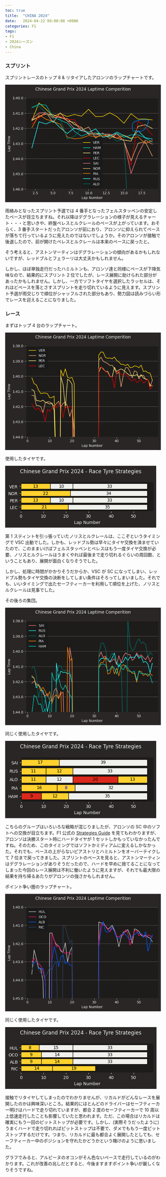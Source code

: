 ```yaml
---
toc: true
title:  "CHINA 2024"
date:   2024-04-22 09:00:08 +0900
categories: F1
tags:
- F1
- 2024シーズン
- China
---
```

### スプリント
スプリントレースのトップ 8 & リタイアしたアロンソのラップチャートです。

![sprint][img01]

雨絡みとなったスプリント予選では 4 番手となったフェルスタッペンの安定したペースが目立ちますね。それ以降はデグラレーションの様子が見えるチャート・・・と思いきや、終盤ペレスとルクレールのペースが上がっています。おそらく、3 番手スタートだったアロンソが前におり、アロンソに抑えられてペースが落ちて行っているように見えたのではないでしょうか。そのアロンソが接触で後退したので、前が開けたペレスとルクレールは本来のペースに戻ったと。

そう考えると、アストンマーティンはデグラレーションの傾向があるかもしれないですが、レッドブルとフェラーリは大丈夫かもしれません。

しかし、ほぼ単独走行だったハミルトンも、アロンソ達と同様にペースが下降気味なので、結果的にスプリント 2 位でしたが、レース展開に助けられた部分があったかもしれません。しかし、一方でソフトタイヤを選択したラッセルは、それほどペースを落とさすスプリントを走り切れているように見えます。スプリント予選が雨交じりで順位がシャッフルされた部分もあり、勢力図は読みづらい形でレースを迎えることになりました。


### レース
まずはトップ 4 台のラップチャート。

![top4][img05]

使用したタイヤです。

![top4][img06]

第 1 スティントを引っ張っていたノリスとルクレールは、ここぞというタイミングで VSC 出動でした。しかも、レッドブル勢は早々にタイヤ交換を済ませていたので、このままいけばフェルスタッペンとペレスはもう一度タイヤ交換が必要、ノリスとルクレールはうまくやれば最後まで走り切れるぐらいの周回数、ということもあり、展開が面白くなりそうでした。

しかし、処理に時間がかかりそうだからか、VSC が SC になってしまい、レッドブル勢もタイヤ交換の決断をしてしまい条件はそろってしまいました。それでも、いいタイミングで出たセーフティーカーを利用して順位を上げた、ノリスとルクレールは見事でした。

その後ろの集団。

![top8][img07]

同じく使用したタイヤです。

![top8][img08]

こちらのグループはいろいろな戦略が混じりましたが、アロンソの SC 中のソフトへの交換が目立ちます。F1 公式の [Strategies Guide][StrategyGuide] を見てもわかりますが、アロンソは決勝スタート時にハードタイヤが 1 セットしかもっていなかったんですね。そのため、このタイミングではソフトかミディアムに変えるしかなかった。それでも、ペースの上がらないピアストリとハミルトンをオーバーテイクして 7 位まで戻ってきました。スプリントのペースを見ると、アストンマーティンはデグラレーションがありそうだったので、ハードを早めに捨てることになってしまった今回のレース展開は不利に働いたように見えますが、それでも最大限の結果を持ち帰るあたりがアロンソの強さかもしれません。


ポイント争い圏のラップチャート。

![rest][img09]

同じく使用したタイヤです。

![rest][img10]

接触でリタイヤしてしまったのでわかりませんが、リカルドがどんなレースを展開したのかは興味深いところ。結果的にほとんどのドライバーはセーフティーカー明けはハードで走り切れていますが、都合 2 度のセーフティーカーで 10 周以上低速走行したことも影響していたと思われます。ただ、この場合はリカルドは確実にもう一回のピットストップが必要です。しかし、(実際そうだったように) うまくハードで走り切れればピットストップは不要で、ダメでももう一度ピットストップするだけです。つまり、リカルドに最も都合よく展開したとしても、セーフティーカー中のポジションを守れたかどうかという賭けのように思いました。

グラフでみると、アルピーヌのオコンがそん色ないペースで走行しているのがわかります。これが改善の兆しだとすると、今後ますますポイント争いが厳しくなりそうですね。




[StrategyGuide]:https://www.formula1.com/en/latest/article/strategy-guide-what-are-the-possible-race-strategies-for-the-2024-chinese.7JAg6VQjbfaCZpxjAIl8lU

[img01]:/assets/images/2024/04/20240422-01.png
[img05]:/assets/images/2024/04/20240422-05.png
[img06]:/assets/images/2024/04/20240422-06.png
[img07]:/assets/images/2024/04/20240422-07.png
[img08]:/assets/images/2024/04/20240422-08.png
[img09]:/assets/images/2024/04/20240422-09.png
[img10]:/assets/images/2024/04/20240422-10.png
